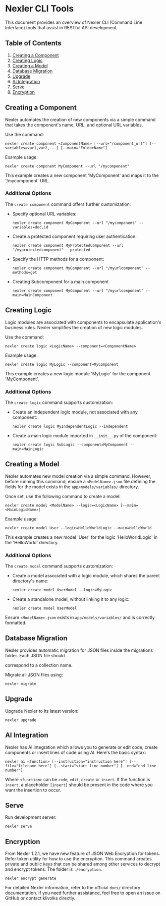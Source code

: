 # Nexler CLI Tools

This document provides an overview of Nexler CLI (Command Line Interface) tools that assist in RESTful API development. 

## Table of Contents
1. [Creating a Component](#creating-a-component)
2. [Creating Logic](#creating-logic)
3. [Creating a Model](#creating-a-model)
4. [Database Migration](#database-migration)
5. [Upgrade](#upgrade)
6. [AI Integration](#ai-integration)
7. [Serve](#serve)
8. [Encryption](#encryption)


## Creating a Component

Nexler automates the creation of new components via a simple command that takes the component's name, URL, and optional URL variables.

Use the command:

```shell
nexler create component <ComponentName> [--url="/component_url"] [--variables=var1,var2,...] [--main="FolderName"]
```

Example usage:

```shell
nexler create component MyComponent --url "/mycomponent"
```

This example creates a new component 'MyComponent' and maps it to the '/mycomponent' URL.

### Additional Options

The `create component` command offers further customization:

- Specify optional URL variables:

    ```shell
    nexler create component MyComponent --url "/mycomponent" --variables=doc,id
    ```

- Create a protected component requiring user authentication:

    ```shell
    nexler create component MyProtectedComponent --url "/myprotectedcomponent" --protected
    ```

- Specify the HTTP methods for a component:

    ```shell
    nexler create component MyComponent --url "/myurlcomponent" --methods=get
    ```
- Creating Subcomponent for a main component

    ```shell
  nexler create component MyComponent --url "/myurlcomponent" --main=MainComponent
  ```
## Creating Logic

Logic modules are associated with components to encapsulate application's business rules. Nexler simplifies the creation of new logic modules.

Use the command:

```shell
nexler create logic <LogicName> --component=<ComponentName>
```

Example usage:

```shell
nexler create logic MyLogic --component=MyComponent
```

This example creates a new logic module 'MyLogic' for the component 'MyComponent'.

### Additional Options

The `create logic` command supports customization:

- Create an independent logic module, not associated with any component:

    ```shell
    nexler create logic MyIndependentLogic --independent
    ```
    
- Create a main logic module imported in `__init__.py` of the component:

    ```shell
    nexler create logic SubLogic --component=MyComponent --main=MainLogic
    ```
    
## Creating a Model

Nexler automates new model creation via a simple command. However, before running this command, ensure a `<ModelName>.json` file defining the fields for the model exists in the `app/models/variables/` directory.

Once set, use the following command to create a model:

```shell
nexler create model <ModelName> --logic=<LogicName> [--main=<MainLogicName>]
```

Example usage:

```shell
nexler create model User --logic=HelloWorldLogic --main=HelloWorld
```

This example creates a new model 'User' for the logic 'HelloWorldLogic' in the 'HelloWorld' directory.

### Additional Options

The `create model` command supports customization:

- Create a model associated with a logic module, which shares the parent directory's name:

    ```shell
    nexler create model UserModel --logic=MyLogic
    ```

- Create a standalone model, without linking it to any logic:

    ```shell
    nexler create model UserModel
    ```

Ensure `<ModelName>.json` exists in `app/models/variables/` and is correctly formatted.

## Database Migration

Nexler provides automatic migration for JSON files inside the migrations folder. Each JSON file should

 correspond to a collection name.

Migrate all JSON files using:

```shell
nexler migrate
```

## Upgrade

Upgrade Nexler to its latest version:

```shell
nexler upgrade
```

## AI Integration

Nexler has AI integration which allows you to generate or edit code, create components or insert lines of code using AI. Here's the basic syntax:

```shell
nexler ai <function> [--instruction="instruction here"] [--file="filename here"] [--start="start line number"] [--end="end line number"]
```

Where `<function>` can be `code`, `edit`, `create` or `insert`. If the function is `insert`, a placeholder `[insert]` should be present in the code where you want the insertion to occur.

## Serve

Run development server:

```shell
nexler serve
```
## Encryption

From Nexler 1.2.1, we have new feature of JSON Web Encryption for tokens. Refer token utility for how to use the encryption. This command creates private and public keys that can be shared among other services to decrypt and encrypt tokens. The folder is `./encryption`.

```shell
nexler encrypt generate
```

For detailed Nexler information, refer to the official `docs/` directory documentation. If you need further assistance, feel free to open an issue on GitHub or contact klivolks directly.

